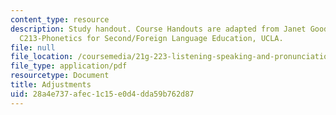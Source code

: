 ```yaml
---
content_type: resource
description: Study handout. Course Handouts are adapted from Janet Goodwin's AP&TESL
  C213-Phonetics for Second/Foreign Language Education, UCLA.
file: null
file_location: /coursemedia/21g-223-listening-speaking-and-pronunciation-fall-2004/28a4e737afec1c15e0d4dda59b762d87_MIT21G_223F04_adjustments.pdf
file_type: application/pdf
resourcetype: Document
title: Adjustments
uid: 28a4e737-afec-1c15-e0d4-dda59b762d87
---
```

